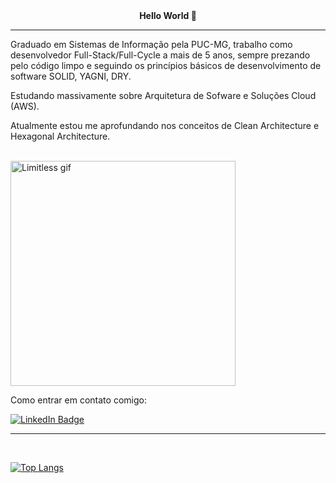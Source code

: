 <div id="header" align="center">
  <strong>Hello World 👋</strong>
  <hr>
</div>

Graduado em Sistemas de Informação pela PUC-MG, trabalho como desenvolvedor Full-Stack/Full-Cycle a mais de 5 anos, sempre prezando pelo código limpo e seguindo os princípios básicos de desenvolvimento de software SOLID, YAGNI, DRY.

Estudando massivamente sobre Arquitetura de Sofware e Soluções Cloud (AWS).

Atualmente estou me aprofundando nos conceitos de Clean Architecture e Hexagonal Architecture.

</br>
<div> 
    <img src="https://thumbs.gfycat.com/GratefulAthleticGalapagostortoise-max-1mb.gif" width="360" alt="Limitless gif"/>
    </br>
    
  Como entrar em contato comigo:

  <a href="https://www.linkedin.com/in/antonioribdev/">
    <img src="https://img.shields.io/badge/LinkedIn-blue?style=for-the-badge&logo=linkedin&logoColor=white" alt="LinkedIn Badge"/>
  </a>
</div>

<hr>
</br>

[![Top Langs](https://github-readme-stats.vercel.app/api/top-langs/?username=AntonioRDev&layout=compact&theme=vision-friendly-dark)](https://github.com/AntonioRDev/github-readme-stats)

